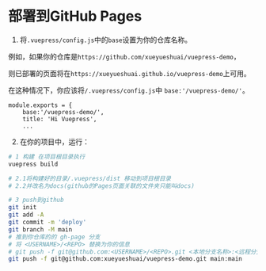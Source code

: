 # 部署到GitHub Pages

1. 将`.vuepress/config.js`中的`base`设置为你的仓库名称。

例如，如果你的仓库是`https://github.com/xueyueshuai/vuepress-demo`，

则已部署的页面将在`https://xueyueshuai.github.io/vuepress-demo`上可用。

在这种情况下，你应该将`/.vuepress/config.js`中 `base:'/vuepress-demo/'`。

```js{2}
module.exports = {
    base:'/vuepress-demo/',
    title: 'Hi Vuepress',
    ...
```

2. 在你的项目中，运行：
```sh
# 1 构建 在项目根目录执行
vuepress build

# 2.1将构建好的目录/.vuepress/dist 移动到项目根目录
# 2.2并改名为docs(github的Pages页面关联的文件夹只能叫docs)

# 3 push到github
git init
git add -A
git commit -m 'deploy'
git branch -M main
# 推到你仓库的的 gh-page 分支
# 将 <USERNAME>/<REPO> 替换为你的信息
# git push -f git@github.com:<USERNAME>/<REPO>.git <本地分支名称>:<远程分支名称>
git push -f git@github.com:xueyueshuai/vuepress-demo.git main:main
```
